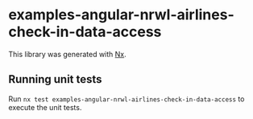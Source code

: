 # examples-angular-nrwl-airlines-check-in-data-access

This library was generated with [Nx](https://nx.dev).

## Running unit tests

Run `nx test examples-angular-nrwl-airlines-check-in-data-access` to execute the
unit tests.
